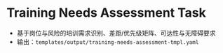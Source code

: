 # Training Needs Assessment Task

- 基于岗位与风险的培训需求识别、差距/优先级矩阵、可达性与无障碍要求
- 输出：`templates/output/training-needs-assessment-tmpl.yaml`
